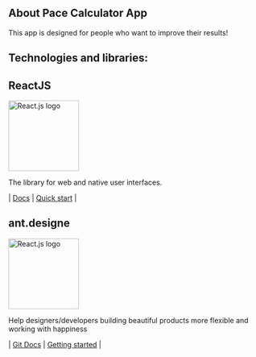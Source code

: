 ## About Pace Calculator App

This app is designed for people who want to improve their results!

## Technologies and libraries:

## ReactJS
<p> 
    <a href="https://react.dev/">
        <img src="https://upload.wikimedia.org/wikipedia/commons/a/a7/React-icon.svg" alt="React.js logo" height="140">
    </a>
</p>
<p>  
    The library for web and native user interfaces.
</p>

| [Docs](https://react.dev/learn) | [Quick start](https://react.dev/learn/installation) |

## ant.designe
<p> 
    <a href="https://ant.design/">
        <img src="https://www.specbee.com/sites/default/files/inline-images/Ant.png" alt="React.js logo" height="140">
    </a>
</p>
<p>  
    Help designers/developers building beautiful products more flexible and working with happiness

</p>

| [Git Docs](https://github.com/ant-design/ant-design) | [Getting started](https://ant.design/components/overview/) |
